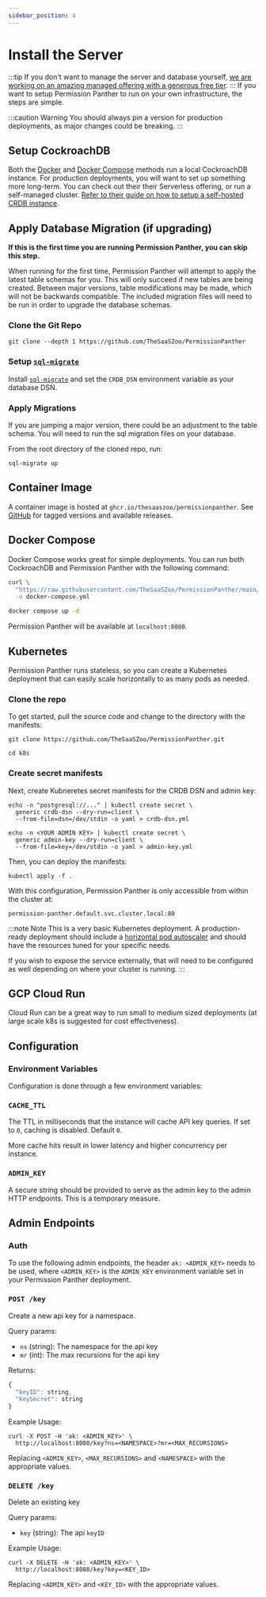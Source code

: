 ```yaml
---
sidebar_position: 4
---
```


# Install the Server

:::tip
If you don't want to manage the server and database yourself, [we are working on an amazing managed offering with a generous free tier](https://permissionpanther.com?ref=docs).
:::
If you want to setup Permission Panther to run on your own infrastructure, the steps are simple.

:::caution Warning
You should always pin a version for production deployments, as major changes could be breaking.
:::

## Setup CockroachDB

Both the [Docker](#docker) and [Docker Compose](#docker-compose) methods run a local CockroachDB instance. For production deployments, you will want to set up something more long-term. You can check out their their Serverless offering, or run a self-managed cluster. [Refer to their guide on how to setup a self-hosted CRDB instance](https://www.cockroachlabs.com/docs/stable/deploy-cockroachdb-on-premises.html).

## Apply Database Migration (if upgrading)

**If this is the first time you are running Permission Panther, you can skip this step.**

When running for the first time, Permission Panther will attempt to apply the latest table schemas for you. This will only succeed if new tables are being created. Between major versions, table modifications may be made, which will not be backwards compatible. The included migration files will need to be run in order to upgrade the database schemas.

### Clone the Git Repo

```
git clone --depth 1 https://github.com/TheSaaSZoo/PermissionPanther
```

### Setup [`sql-migrate`](https://github.com/rubenv/sql-migrate)
Install [`sql-migrate`](https://github.com/rubenv/sql-migrate) and set the `CRDB_DSN` environment variable as your database DSN.

### Apply Migrations

If you are jumping a major version, there could be an adjustment to the table schema. You will need to run the sql migration files on your database.

From the root directory of the cloned repo, run:

```
sql-migrate up
```

## Container Image

A container image is hosted at `ghcr.io/thesaaszoo/permissionpanther`. See [GitHub](https://github.com/TheSaaSZoo/PermissionPanther/pkgs/container/permissionpanther) for tagged versions and available releases.

## Docker Compose

Docker Compose works great for simple deployments. You can run both CockroachDB and Permission Panther with the following command:

```sh
curl \
  "https://raw.githubusercontent.com/TheSaaSZoo/PermissionPanther/main/docker-compose.yml" \
  -o docker-compose.yml

docker compose up -d
```

Permission Panther will be available at `localhost:8080`.

## Kubernetes

Permission Panther runs stateless, so you can create a Kubernetes deployment that can easily scale horizontally to as many pods as needed.

### Clone the repo

To get started, pull the source code and change to the directory with the manifests:

```
git clone https://github.com/TheSaaSZoo/PermissionPanther.git

cd k8s
```

### Create secret manifests

Next, create Kubneretes secret manifests for the CRDB DSN and admin key:

```
echo -n "postgresql://..." | kubectl create secret \
  generic crdb-dsn --dry-run=client \
  --from-file=dsn=/dev/stdin -o yaml > crdb-dsn.yml
```

```
echo -n <YOUR ADMIN KEY> | kubectl create secret \
  generic admin-key --dry-run=client \
  --from-file=key=/dev/stdin -o yaml > admin-key.yml
```

Then, you can deploy the manifests:

```
kubectl apply -f .
```

With this configuration, Permission Panther is only accessible from within the cluster at:
```
permission-panther.default.svc.cluster.local:80
```

:::note Note
This is a very basic Kubernetes deployment. A production-ready deployment should include a [horizontal pod autoscaler](https://kubernetes.io/docs/tasks/run-application/horizontal-pod-autoscale/) and should have the resources tuned for your specific needs.

If you wish to expose the service externally, that will need to be configured as well depending on where your cluster is running.
:::

## GCP Cloud Run

Cloud Run can be a great way to run small to medium sized deployments (at large scale k8s is suggested for cost effectiveness).

## Configuration

### Environment Variables

Configuration is done through a few environment variables:

### `CACHE_TTL`

The TTL in milliseconds that the instance will cache API key queries. If set to `0`, caching is disabled. Default `0`.

More cache hits result in lower latency and higher concurrency per instance.

### `ADMIN_KEY`

A secure string should be provided to serve as the admin key to the admin HTTP endpoints. This is a temporary measure.


## Admin Endpoints

### Auth

To use the following admin endpoints, the header `ak: <ADMIN_KEY>` needs to be used, where `<ADMIN_KEY>` is the `ADMIN_KEY` environment variable set in your Permission Panther deployment.

### `POST /key`

Create a new api key for a namespace.

Query params:
  - `ns` (string): The namespace for the api key
  - `mr` (int): The max recursions for the api key

Returns:
```js
{
  "keyID": string,
  "keySecret": string
}
```

Example Usage:
```
curl -X POST -H 'ak: <ADMIN_KEY>' \
  http://localhost:8080/key?ns=<NAMESPACE>?mr=<MAX_RECURSIONS>
```

Replacing `<ADMIN_KEY>`, `<MAX_RECURSIONS>` and `<NAMESPACE>` with the appropriate values.

### `DELETE /key`

Delete an existing key

Query params:
  - `key` (string): The api `keyID`

Example Usage:

```
curl -X DELETE -H 'ak: <ADMIN_KEY>' \
  http://localhost:8080/key?key=<KEY_ID>
```

Replacing `<ADMIN_KEY>` and `<KEY_ID>` with the appropriate values.
